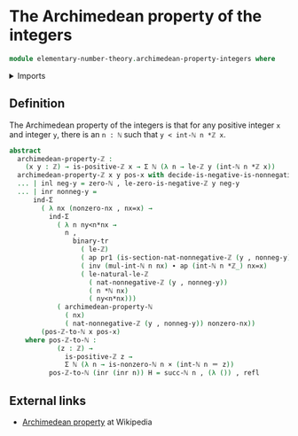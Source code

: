 # The Archimedean property of the integers

```agda
module elementary-number-theory.archimedean-property-integers where
```

<details><summary>Imports</summary>

```agda
open import elementary-number-theory.archimedean-property-natural-numbers
open import elementary-number-theory.integers
open import elementary-number-theory.multiplication-integers
open import elementary-number-theory.multiplication-natural-numbers
open import elementary-number-theory.natural-numbers
open import elementary-number-theory.nonnegative-integers
open import elementary-number-theory.positive-and-negative-integers
open import elementary-number-theory.positive-integers
open import elementary-number-theory.strict-inequality-integers

open import foundation.action-on-identifications-functions
open import foundation.binary-transport
open import foundation.cartesian-product-types
open import foundation.coproduct-types
open import foundation.dependent-pair-types
open import foundation.identity-types
open import foundation.transport-along-identifications
open import foundation.unit-type
```

</details>

## Definition

The Archimedean property of the integers is that for any positive integer `x`
and integer `y`, there is an `n : ℕ` such that `y < int-ℕ n *ℤ x`.

```agda
abstract
  archimedean-property-ℤ :
    (x y : ℤ) → is-positive-ℤ x → Σ ℕ (λ n → le-ℤ y (int-ℕ n *ℤ x))
  archimedean-property-ℤ x y pos-x with decide-is-negative-is-nonnegative-ℤ {y}
  ... | inl neg-y = zero-ℕ , le-zero-is-negative-ℤ y neg-y
  ... | inr nonneg-y =
      ind-Σ
        ( λ nx (nonzero-nx , nx=x) →
          ind-Σ
            ( λ n ny<n*nx →
              n ,
                binary-tr
                  ( le-ℤ)
                  ( ap pr1 (is-section-nat-nonnegative-ℤ (y , nonneg-y)))
                  ( inv (mul-int-ℕ n nx) ∙ ap (int-ℕ n *ℤ_) nx=x)
                  ( le-natural-le-ℤ
                    ( nat-nonnegative-ℤ (y , nonneg-y))
                    ( n *ℕ nx)
                    ( ny<n*nx)))
            ( archimedean-property-ℕ
              ( nx)
              ( nat-nonnegative-ℤ (y , nonneg-y)) nonzero-nx))
        (pos-ℤ-to-ℕ x pos-x)
    where pos-ℤ-to-ℕ :
            (z : ℤ) →
              is-positive-ℤ z →
              Σ ℕ (λ n → is-nonzero-ℕ n × (int-ℕ n ＝ z))
          pos-ℤ-to-ℕ (inr (inr n)) H = succ-ℕ n , (λ ()) , refl
```

## External links

- [Archimedean property](https://en.wikipedia.org/wiki/Archimedean_property) at
  Wikipedia
